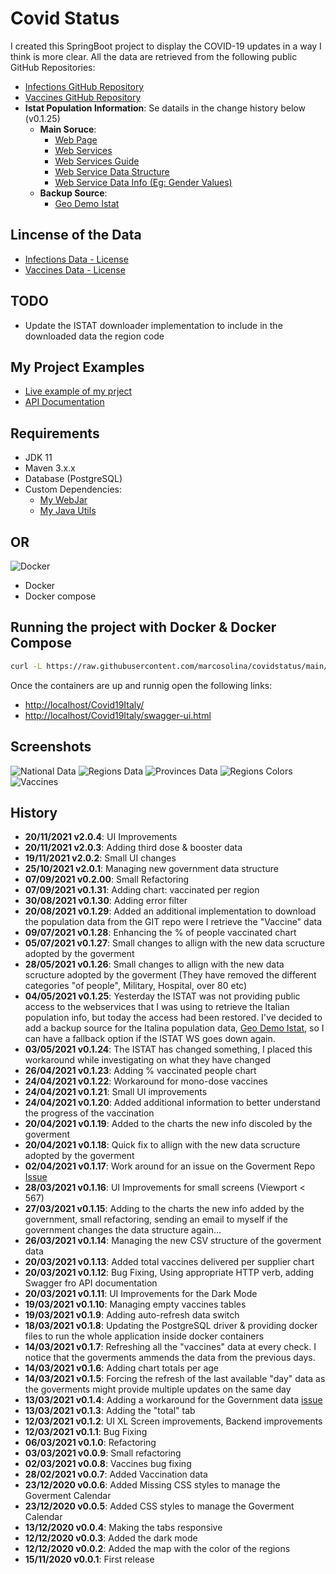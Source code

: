 # Covid Status

I created this SpringBoot project to display the COVID-19 updates in a way I think is more clear.
All the data are retrieved from the following public GitHub Repositories:

- [Infections GitHub Repository](https://github.com/pcm-dpc/COVID-19)
- [Vaccines GitHub Repository](https://github.com/italia/covid19-opendata-vaccini)
- **Istat Population Information**: Se datails in the change history below (v0.1.25)
  - **Main Soruce**:
    - [Web Page](http://dati.istat.it/Index.aspx?QueryId=42869)
    - [Web Services](https://www.istat.it/it/metodi-e-strumenti/web-service-sdmx)
    - [Web Services Guide](https://github.com/ondata/guida-api-istat)
    - [Web Service Data Structure](http://sdmx.istat.it/SDMXWS/rest/datastructure/IT1/DCIS_POPRES1/)
    - [Web Service Data Info (Eg: Gender Values)](http://sdmx.istat.it/SDMXWS/rest/codelist/IT1/CL_SEXISTAT1)
  - **Backup Source**:
    - [Geo Demo Istat](http://demo.istat.it/index_e.php)

## Lincense of the Data

- [Infections Data - License](https://creativecommons.org/licenses/by/4.0/deed.it)
- [Vaccines Data - License](https://creativecommons.org/licenses/by/4.0/deed.it)

## TODO

- Update the ISTAT downloader implementation to include in the downloaded data the region code

## My Project Examples

- [Live example of my prject](https://marco.selfip.net/Covid19Italy/)
- [API Documentation](https://marco.selfip.net/Covid19Italy/swagger-ui.html)

## Requirements

- JDK 11
- Maven 3.x.x
- Database (PostgreSQL)
- Custom Dependencies:
  - [My WebJar](https://github.com/marcosolina/WebJar)
  - [My Java Utils](https://github.com/marcosolina/javautils)

## OR

![Docker](Misc/Pictures/docker_logo200.png)

- Docker
- Docker compose

## Running the project with Docker & Docker Compose

~~~~bash
curl -L https://raw.githubusercontent.com/marcosolina/covidstatus/main/Scripts/Docker/downloadAndStartContainers.sh | bash
~~~~

Once the containers are up and runnig open the following links: 

- [http://localhost/Covid19Italy/](http://localhost/Covid19Italy/)
- [http://localhost/Covid19Italy/swagger-ui.html](http://localhost/Covid19Italy/swagger-ui.html)

## Screenshots

![National Data](Misc/Pictures/1.png)
![Regions Data](Misc/Pictures/2.png)
![Provinces Data](Misc/Pictures/3.png)
![Regions Colors](Misc/Pictures/4.png)
![Vaccines](Misc/Pictures/5.png)

## History

- **20/11/2021 v2.0.4**: UI Improvements
- **20/11/2021 v2.0.3**: Adding third dose & booster data
- **19/11/2021 v2.0.2**: Small UI changes
- **25/10/2021 v2.0.1**: Managing new government data structure
- **07/09/2021 v0.2.00**: Small Refactoring
- **07/09/2021 v0.1.31**: Adding chart: vaccinated per region
- **30/08/2021 v0.1.30**: Adding error filter
- **20/08/2021 v0.1.29**: Added an additional implementation to download the population data from the GIT repo were I retrieve the "Vaccine" data
- **09/07/2021 v0.1.28**: Enhancing the % of people vaccinated chart
- **05/07/2021 v0.1.27**: Small changes to allign with the new data scructure adopted by the goverment
- **28/05/2021 v0.1.26**: Small changes to allign with the new data scructure adopted by the goverment (They have removed the different categories "of people", Military, Hospital, over 80 etc)
- **04/05/2021 v0.1.25**: Yesterday the ISTAT was not providing public access to the webservices that I was using to retrieve the Italian population info, but today the access had been restored. I've decided to add a backup source for the Italina population data, [Geo Demo Istat](http://demo.istat.it/index_e.php), so I can have a fallback option if the ISTAT WS goes down again.
- **03/05/2021 v0.1.24**: The ISTAT has changed something, I placed this workaround while investigating on what they have changed
- **26/04/2021 v0.1.23**: Adding % vaccinated people chart
- **24/04/2021 v0.1.22**: Workaround for mono-dose vaccines
- **24/04/2021 v0.1.21**: Small UI improvements
- **24/04/2021 v0.1.20**: Added additional information to better understand the progress of the vaccination
- **20/04/2021 v0.1.19**: Added to the charts the new info discoled by the goverment
- **20/04/2021 v0.1.18**: Quick fix to allign with the new data scructure adopted by the goverment
- **02/04/2021 v0.1.17**: Work around for an issue on the Goverment Repo [Issue](https://github.com/italia/covid19-opendata-vaccini/issues/128)
- **28/03/2021 v0.1.16**: UI Improvements for small screens (Viewport < 567)
- **27/03/2021 v0.1.15**: Adding to the charts the new info added by the government, small refactoring, sending an email to myself if the government changes the data structure again...
- **26/03/2021 v0.1.14**: Managing the new CSV structure of the goverment data
- **20/03/2021 v0.1.13**: Added total vaccines delivered per supplier chart
- **20/03/2021 v0.1.12**: Bug Fixing, Using appropriate HTTP verb, adding Swagger fro API documentation
- **20/03/2021 v0.1.11**: UI Improvements for the Dark Mode
- **19/03/2021 v0.1.10**: Managing empty vaccines tables
- **19/03/2021 v0.1.9**: Adding auto-refresh data switch
- **18/03/2021 v0.1.8**: Updating the PostgreSQL driver & providing docker files to run the whole application inside docker containers
- **14/03/2021 v0.1.7**: Refreshing all the "vaccines" data at every check. I notice that the goverments ammends the data from the previous days.
- **14/03/2021 v0.1.6**: Adding chart totals per age
- **14/03/2021 v0.1.5**: Forcing the refresh of the last available "day" data as the goverments might provide multiple updates on the same day
- **13/03/2021 v0.1.4**: Adding a workaround for the Government data [issue](https://github.com/italia/covid19-opendata-vaccini/issues/106)
- **13/03/2021 v0.1.3**: Adding the "total" tab
- **12/03/2021 v0.1.2**: UI XL Screen improvements, Backend improvements
- **12/03/2021 v0.1.1**: Bug Fixing
- **06/03/2021 v0.1.0**: Refactoring
- **03/03/2021 v0.0.9**: Small refactoring
- **02/03/2021 v0.0.8**: Vaccines bug fixing
- **28/02/2021 v0.0.7**: Added Vaccination data
- **23/12/2020 v0.0.6**: Added Missing CSS styles to manage the Goverment Calendar
- **23/12/2020 v0.0.5**: Added CSS styles to manage the Goverment Calendar
- **13/12/2020 v0.0.4**: Making the tabs responsive
- **12/12/2020 v0.0.3**: Added the dark mode
- **12/12/2020 v0.0.2**: Added the map with the color of the regions
- **15/11/2020 v0.0.1**: First release
